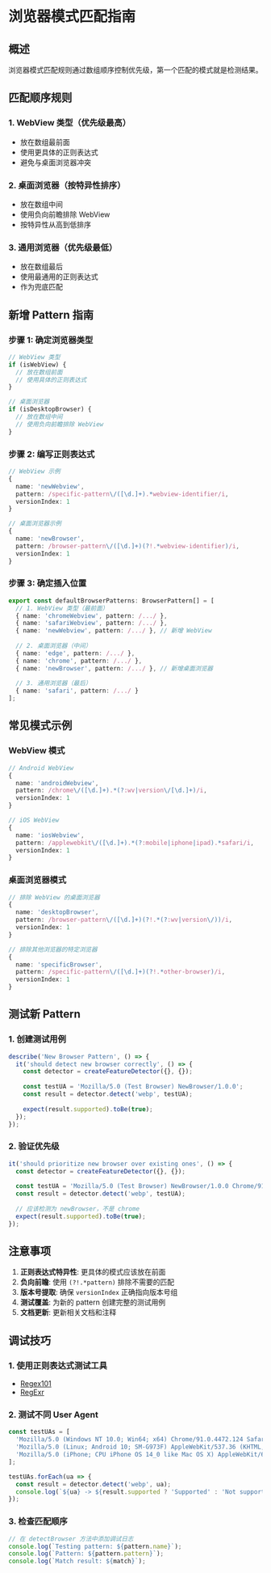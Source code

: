 # 浏览器模式匹配指南

## 概述

浏览器模式匹配规则通过数组顺序控制优先级，第一个匹配的模式就是检测结果。

## 匹配顺序规则

### 1. WebView 类型（优先级最高）
- 放在数组最前面
- 使用更具体的正则表达式
- 避免与桌面浏览器冲突

### 2. 桌面浏览器（按特异性排序）
- 放在数组中间
- 使用负向前瞻排除 WebView
- 按特异性从高到低排序

### 3. 通用浏览器（优先级最低）
- 放在数组最后
- 使用最通用的正则表达式
- 作为兜底匹配

## 新增 Pattern 指南

### 步骤 1: 确定浏览器类型
```typescript
// WebView 类型
if (isWebView) {
  // 放在数组前面
  // 使用具体的正则表达式
}

// 桌面浏览器
if (isDesktopBrowser) {
  // 放在数组中间
  // 使用负向前瞻排除 WebView
}
```

### 步骤 2: 编写正则表达式
```typescript
// WebView 示例
{
  name: 'newWebview',
  pattern: /specific-pattern\/([\d.]+).*webview-identifier/i,
  versionIndex: 1
}

// 桌面浏览器示例
{
  name: 'newBrowser',
  pattern: /browser-pattern\/([\d.]+)(?!.*webview-identifier)/i,
  versionIndex: 1
}
```

### 步骤 3: 确定插入位置
```typescript
export const defaultBrowserPatterns: BrowserPattern[] = [
  // 1. WebView 类型（最前面）
  { name: 'chromeWebview', pattern: /.../ },
  { name: 'safariWebview', pattern: /.../ },
  { name: 'newWebview', pattern: /.../ }, // 新增 WebView
  
  // 2. 桌面浏览器（中间）
  { name: 'edge', pattern: /.../ },
  { name: 'chrome', pattern: /.../ },
  { name: 'newBrowser', pattern: /.../ }, // 新增桌面浏览器
  
  // 3. 通用浏览器（最后）
  { name: 'safari', pattern: /.../ }
];
```

## 常见模式示例

### WebView 模式
```typescript
// Android WebView
{
  name: 'androidWebview',
  pattern: /chrome\/([\d.]+).*(?:wv|version\/[\d.]+)/i,
  versionIndex: 1
}

// iOS WebView
{
  name: 'iosWebview',
  pattern: /applewebkit\/([\d.]+).*(?:mobile|iphone|ipad).*safari/i,
  versionIndex: 1
}
```

### 桌面浏览器模式
```typescript
// 排除 WebView 的桌面浏览器
{
  name: 'desktopBrowser',
  pattern: /browser-pattern\/([\d.]+)(?!.*(?:wv|version\/))/i,
  versionIndex: 1
}

// 排除其他浏览器的特定浏览器
{
  name: 'specificBrowser',
  pattern: /specific-pattern\/([\d.]+)(?!.*other-browser)/i,
  versionIndex: 1
}
```

## 测试新 Pattern

### 1. 创建测试用例
```typescript
describe('New Browser Pattern', () => {
  it('should detect new browser correctly', () => {
    const detector = createFeatureDetector({}, {});
    
    const testUA = 'Mozilla/5.0 (Test Browser) NewBrowser/1.0.0';
    const result = detector.detect('webp', testUA);
    
    expect(result.supported).toBe(true);
  });
});
```

### 2. 验证优先级
```typescript
it('should prioritize new browser over existing ones', () => {
  const detector = createFeatureDetector({}, {});
  
  const testUA = 'Mozilla/5.0 (Test Browser) NewBrowser/1.0.0 Chrome/91.0.4472.124';
  const result = detector.detect('webp', testUA);
  
  // 应该检测为 newBrowser，不是 chrome
  expect(result.supported).toBe(true);
});
```

## 注意事项

1. **正则表达式特异性**: 更具体的模式应该放在前面
2. **负向前瞻**: 使用 `(?!.*pattern)` 排除不需要的匹配
3. **版本号提取**: 确保 `versionIndex` 正确指向版本号组
4. **测试覆盖**: 为新的 pattern 创建完整的测试用例
5. **文档更新**: 更新相关文档和注释

## 调试技巧

### 1. 使用正则表达式测试工具
- [Regex101](https://regex101.com/)
- [RegExr](https://regexr.com/)

### 2. 测试不同 User Agent
```typescript
const testUAs = [
  'Mozilla/5.0 (Windows NT 10.0; Win64; x64) Chrome/91.0.4472.124 Safari/537.36',
  'Mozilla/5.0 (Linux; Android 10; SM-G973F) AppleWebKit/537.36 (KHTML, like Gecko) Version/4.0 Chrome/91.0.4472.120 Mobile Safari/537.36 wv',
  'Mozilla/5.0 (iPhone; CPU iPhone OS 14_0 like Mac OS X) AppleWebKit/605.1.15 (KHTML, like Gecko) Mobile/15E148'
];

testUAs.forEach(ua => {
  const result = detector.detect('webp', ua);
  console.log(`${ua} -> ${result.supported ? 'Supported' : 'Not supported'}`);
});
```

### 3. 检查匹配顺序
```typescript
// 在 detectBrowser 方法中添加调试日志
console.log(`Testing pattern: ${pattern.name}`);
console.log(`Pattern: ${pattern.pattern}`);
console.log(`Match result: ${match}`);
```
